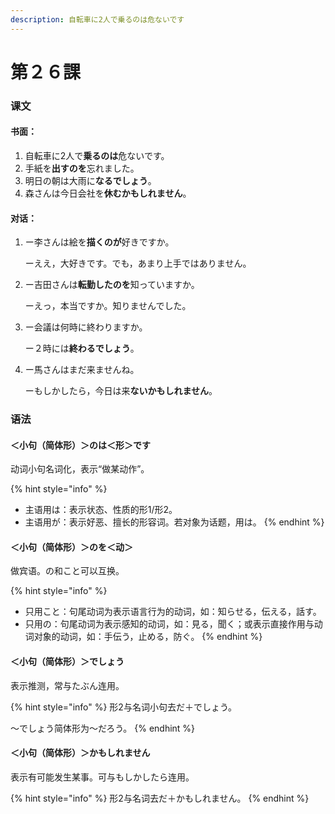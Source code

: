 ```yaml
---
description: 自転車に2人で乗るのは危ないです
---
```


# 第２６課

### 课文

#### 书面：

1. 自転車に2人で**乗るのは**危ないです。
2. 手紙を**出すのを**忘れました。
3. 明日の朝は大雨に**なるでしょう**。
4. 森さんは今日会社を**休むかもしれません**。

#### 对话：

1. ー李さんは絵を**描くのが**好きですか。

   ーええ，大好きです。でも，あまり上手ではありません。

2. ー吉田さんは**転勤したのを**知っていますか。

   ーえっ，本当ですか。知りませんでした。

3. ー会議は何時に終わりますか。

   ー２時には**終わるでしょう**。

4. ー馬さんはまだ来ませんね。

   ーもしかしたら，今日は来**ないかもしれません**。

### 语法

#### ＜小句（简体形）＞のは＜形＞です

动词小句名词化，表示“做某动作”。

{% hint style="info" %}
* 主语用は：表示状态、性质的形1/形2。
* 主语用が：表示好恶、擅长的形容词。若对象为话题，用は。
{% endhint %}

#### ＜小句（简体形）＞のを＜动＞

做宾语。の和こと可以互换。

{% hint style="info" %}
* 只用こと：句尾动词为表示语言行为的动词，如：知らせる，伝える，話す。
* 只用の：句尾动词为表示感知的动词，如：見る，聞く；或表示直接作用与动词对象的动词，如：手伝う，止める，防ぐ。
{% endhint %}

#### ＜小句（简体形）＞でしょう

表示推测，常与たぶん连用。

{% hint style="info" %}
形2与名词小句去だ＋でしょう。

～でしょう简体形为～だろう。
{% endhint %}

#### ＜小句（简体形）＞かもしれません

表示有可能发生某事。可与もしかしたら连用。

{% hint style="info" %}
形2与名词去だ＋かもしれません。
{% endhint %}



